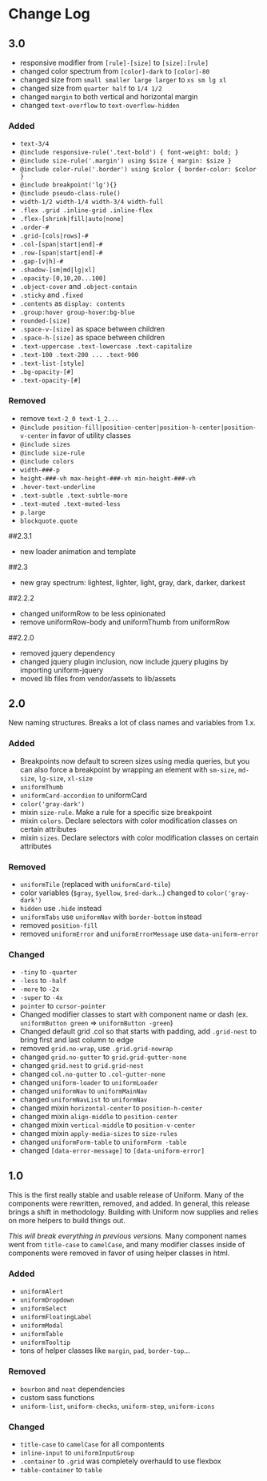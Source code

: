 # Change Log

## 3.0
- responsive modifier from `[rule]-[size]` to `[size]:[rule]`
- changed color spectrum from `[color]-dark` to `[color]-80`
- changed size from `small smaller large larger` to `xs sm lg xl`
- changed size from `quarter half` to `1/4 1/2`
- changed `margin` to both vertical and horizontal margin
- changed `text-overflow` to `text-overflow-hidden`

### Added
- `text-3/4`
- `@include responsive-rule('.text-bold') { font-weight: bold; }`
- `@include size-rule('.margin') using $size { margin: $size }`
- `@include color-rule('.border') using $color { border-color: $color }`
- `@include breakpoint('lg'){}`
- `@include pseudo-class-rule()`
- `width-1/2 width-1/4 width-3/4 width-full`
- `.flex .grid .inline-grid .inline-flex`
- `.flex-[shrink|fill|auto|none]`
- `.order-#`
- `.grid-[cols|rows]-#`
- `.col-[span|start|end]-#`
- `.row-[span|start|end]-#`
- `.gap-[v|h]-#`
- `.shadow-[sm|md|lg|xl]`
- `.opacity-[0,10,20...100]`
- `.object-cover` and `.object-contain`
- `.sticky` and `.fixed`
- `.contents` as `display: contents`
- `.group:hover group-hover:bg-blue`
- `rounded-[size]`
- `.space-v-[size]` as space between children
- `.space-h-[size]` as space between children
- `.text-uppercase .text-lowercase .text-capitalize`
- `.text-100 .text-200 ... .text-900`
- `.text-list-[style]`
- `.bg-opacity-[#]`
- `.text-opacity-[#]`

### Removed
- remove `text-2_0 text-1_2...`
- `@include position-fill|position-center|position-h-center|position-v-center` in favor of utility classes
- `@include sizes`
- `@include size-rule`
- `@include colors`
- `width-###-p`
- `height-###-vh max-height-###-vh min-height-###-vh`
- `.hover-text-underline`
- `.text-subtle .text-subtle-more`
- `.text-muted .text-muted-less`
- `p.large`
- `blockquote.quote`

##2.3.1
- new loader animation and template

##2.3
- new gray spectrum: lightest, lighter, light, gray, dark, darker, darkest

##2.2.2
- changed uniformRow to be less opinionated
- remove uniformRow-body and uniformThumb from uniformRow

##2.2.0
- removed jquery dependency
- changed jquery plugin inclusion, now include jquery plugins by importing uniform-jquery
- moved lib files from vendor/assets to lib/assets


## 2.0
New naming structures. Breaks a lot of class names and variables from 1.x.

### Added
- Breakpoints now default to screen sizes using media queries, but you can also force a breakpoint by wrapping an element with `sm-size`, `md-size`, `lg-size`, `xl-size`
- `uniformThumb`
- `uniformCard-accordion` to uniformCard
- `color('gray-dark')`
- mixin `size-rule`. Make a rule for a specific size breakpoint
- mixin `colors`. Declare selectors with color modification classes on certain attributes
- mixin `sizes`. Declare selectors with color modification classes on certain attributes

### Removed
- `uniformTile` (replaced with `uniformCard-tile`)
- color variables (`$gray`, `$yellow`, `$red-dark`...) changed to `color('gray-dark')`
- `hidden` use `.hide` instead
- `uniformTabs` use `uniformNav` with `border-bottom` instead
- removed `position-fill`
- removed `uniformError` and `uniformErrorMessage` use `data-uniform-error`

### Changed
- `-tiny` to `-quarter`
- `-less` to `-half`
- `-more` to `-2x`
- `-super` to `-4x`
- `pointer` to `cursor-pointer`
- Changed modifier classes to start with component name or dash (ex. `uniformButton green` => `uniformButton -green`)
- Changed default grid .col so that starts with padding, add `.grid-nest` to bring first and last column to edge
- removed `grid.no-wrap`, use `.grid.grid-nowrap`
- changed `grid.no-gutter` to `grid.grid-gutter-none`
- changed `grid.nest` to `grid.grid-nest`
- changed `col.no-gutter` to `.col-gutter-none`
- changed `uniform-loader` to `uniformLoader`
- changed `uniformNav` to `uniformMainNav`
- changed `uniformNavList` to `uniformNav`
- changed mixin `horizontal-center` to `position-h-center`
- changed mixin `align-middle` to `position-center`
- changed mixin `vertical-middle` to `position-v-center`
- changed mixin `apply-media-sizes` to `size-rules`
- changed `uniformForm-table` to `uniformForm -table`
- changed `[data-error-message]` to `[data-uniform-error]`


## 1.0
This is the first really stable and usable release of Uniform. Many of the components were rewritten, removed, and added. In general, this release brings a shift in methodology. Building with Uniform now supplies and relies on more helpers to build things out.

*This will break everything in previous versions.* Many component names went from `title-case` to `camelCase`, and many modifier classes inside of components were removed in favor of using helper classes in html.

### Added
- `uniformAlert`
- `uniformDropdown`
- `uniformSelect`
- `uniformFloatingLabel`
- `uniformModal`
- `uniformTable`
- `uniformTooltip`
- tons of helper classes like `margin`, `pad`, `border-top`...

### Removed
- `bourbon` and `neat` dependencies
- custom sass functions
- `uniform-list`, `uniform-checks`, `uniform-step`, `uniform-icons`

### Changed
- `title-case` to `camelCase` for all compontents
- `inline-input` to `uniformInputGroup`
- `.container` to `.grid` was completely overhauld to use flexbox
- `table-container` to `table`
